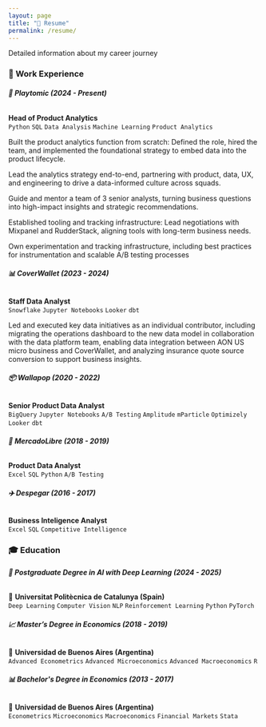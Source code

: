 ```yaml
---
layout: page
title: "📝 Resume"
permalink: /resume/
---
```


Detailed information about my career journey


### **💼 Work Experience**  

###### **🚀 Playtomic (2024 - Present)**
**Head of Product Analytics** \
`Python` `SQL` `Data Analysis` `Machine Learning` `Product Analytics`

Built the product analytics function from scratch: Defined the role, hired the team, and implemented the foundational strategy to embed data into the product lifecycle.

Lead the analytics strategy end-to-end, partnering with product, data, UX, and engineering to drive a data-informed culture across squads.

Guide and mentor a team of 3 senior analysts, turning business questions into high-impact insights and strategic recommendations.

Established tooling and tracking infrastructure: Lead negotiations with Mixpanel and RudderStack, aligning tools with long-term business needs.

Own experimentation and tracking infrastructure, including best practices for instrumentation and scalable A/B testing processes


###### **📊 CoverWallet (2023 - 2024)** 
**Staff Data Analyst**  \
`Snowflake` `Jupyter Notebooks` `Looker` `dbt`

Led and executed key data initiatives as an individual contributor, including migrating the operations dashboard to the new data model in collaboration with the data platform team, enabling data integration between AON US micro business and CoverWallet, and analyzing insurance quote source conversion to support business insights.


###### **📦 Wallapop (2020 - 2022)**
**Senior Product Data Analyst**  \
`BigQuery` `Jupyter Notebooks` `A/B Testing` `Amplitude` `mParticle` `Optimizely` `Looker` `dbt`

###### **🛒 MercadoLibre (2018 - 2019)**
**Product Data Analyst** \
`Excel` `SQL` `Python` `A/B Testing`

###### **✈️ Despegar (2016 - 2017)**
**Business Inteligence Analyst** \
`Excel` `SQL` `Competitive Intelligence`


### **🎓 Education**  

###### **🤖 Postgraduate Degree in AI with Deep Learning (2024 - 2025)**
📍 **Universitat Politècnica de Catalunya (Spain)** \
`Deep Learning` `Computer Vision` `NLP` `Reinforcement Learning` `Python` `PyTorch` 

###### **📈 Master’s Degree in Economics (2018 - 2019)**
📍 **Universidad de Buenos Aires (Argentina)** \
`Advanced Econometrics` `Advanced Microeconomics` `Advanced Macroeconomics` `R`

###### **📊 Bachelor's Degree in Economics (2013 - 2017)**
📍 **Universidad de Buenos Aires (Argentina)** \
`Econometrics` `Microeconomics` `Macroeconomics` `Financial Markets` `Stata`